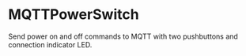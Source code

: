 # MQTTPowerSwitch
Send power on and off commands to MQTT with two pushbuttons and connection indicator LED.
